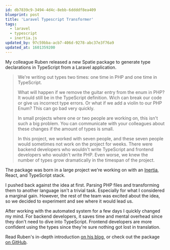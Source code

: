 ```yaml
---
id: db7839c9-3494-4d4c-8ebb-6ddddf8ea409
blueprint: post
title: 'Laravel Typescript Transformer'
tags:
  - laravel
  - typescript
  - inertia.js
updated_by: 97c59bba-acb7-406d-9278-abc37e3f76a9
updated_at: 1601359200
---
```

My colleague Ruben released a new Spatie package to generate type declarations in TypeScript from a Laravel application.

<!--more-->

> We're writing out types two times: one time in PHP and one time in TypeScript.
>
> What will happen if we remove the guitar entry from the enum in PHP? It would still be in the TypeScript definition. Wich can break our code or give us incorrect type errors. Or what if we add a violin to our PHP Enum? This can go bad very quickly.
>
> In small projects where one or two people are working on, this isn't such a big problem. You can communicate with your colleagues about these changes if the amount of types is small.
>
> In this project, we worked with seven people, and these seven people would sometimes not work on the project for weeks. There were backend developers who wouldn't write TypeScript and frontend developers who wouldn't write PHP. Even worse, we knew the number of types grow dramatically in the timespan of the project.

The package was born in a large project we're working on with an [Inertia](https://inertiajs.com), React, and TypeScript stack.

I pushed back against the idea at first. Parsing PHP files and transforming them to another language isn't a trivial task. Especially for what I considered a marginal gain. However, the rest of the team was excited about the idea, so we decided to experiment and see where it would lead us.

After working with the automated system for a few days I quickly changed my mind. For backend developers, it saves time and mental overhead since they don't need to dive into TypeScript. Frontend developers are more confident using the types since they're sure nothing got lost in translation.

Read Ruben's in-depth introduction [on his blog](https://rubenvanassche.com/typing-your-frontend-from-the-backend/), or check out the package [on GitHub](https://github.com/spatie/laravel-typescript-transformer).
